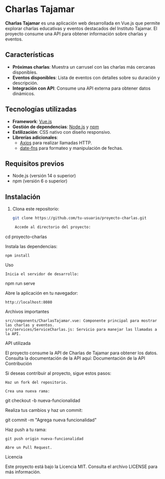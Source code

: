 # Charlas Tajamar

**Charlas Tajamar** es una aplicación web desarrollada en Vue.js que permite explorar charlas educativas y eventos destacados del Instituto Tajamar. El proyecto consume una API para obtener información sobre charlas y eventos.

## Características

- **Próximas charlas**: Muestra un carrusel con las charlas más cercanas disponibles.
- **Eventos disponibles**: Lista de eventos con detalles sobre su duración y descripción.
- **Integración con API**: Consume una API externa para obtener datos dinámicos.

## Tecnologías utilizadas

- **Framework**: [Vue.js](https://vuejs.org/)
- **Gestión de dependencias**: [Node.js](https://nodejs.org/) y [npm](https://www.npmjs.com/)
- **Estilización**: CSS nativo con diseño responsivo.
- **Librerías adicionales**:
  - [Axios](https://axios-http.com/) para realizar llamadas HTTP.
  - [date-fns](https://date-fns.org/) para formateo y manipulación de fechas.

## Requisitos previos

- Node.js (versión 14 o superior)
- npm (versión 6 o superior)

## Instalación

1. Clona este repositorio:
   ```bash
   git clone https://github.com/tu-usuario/proyecto-charlas.git

    Accede al directorio del proyecto:

cd proyecto-charlas

Instala las dependencias:

    npm install

Uso

    Inicia el servidor de desarrollo:

npm run serve

Abre la aplicación en tu navegador:

    http://localhost:8080

Archivos importantes

    src/components/CharlasTajamar.vue: Componente principal para mostrar las charlas y eventos.
    src/services/ServiceCharlas.js: Servicio para manejar las llamadas a la API.

API utilizada

El proyecto consume la API de Charlas de Tajamar para obtener los datos. Consulta la documentación de la API aquí: Documentación de la API
Contribución

Si deseas contribuir al proyecto, sigue estos pasos:

    Haz un fork del repositorio.

    Crea una nueva rama:

git checkout -b nueva-funcionalidad

Realiza tus cambios y haz un commit:

git commit -m "Agrega nueva funcionalidad"

Haz push a tu rama:

    git push origin nueva-funcionalidad

    Abre un Pull Request.

Licencia

Este proyecto está bajo la Licencia MIT. Consulta el archivo LICENSE para más información.
